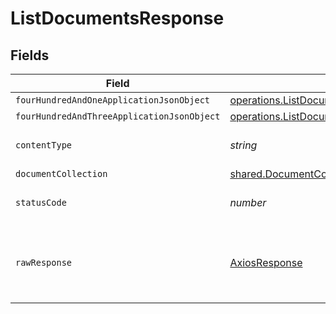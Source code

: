 # ListDocumentsResponse


## Fields

| Field                                                                                                          | Type                                                                                                           | Required                                                                                                       | Description                                                                                                    |
| -------------------------------------------------------------------------------------------------------------- | -------------------------------------------------------------------------------------------------------------- | -------------------------------------------------------------------------------------------------------------- | -------------------------------------------------------------------------------------------------------------- |
| `fourHundredAndOneApplicationJsonObject`                                                                       | [operations.ListDocumentsResponseBody](../../models/operations/listdocumentsresponsebody.md)                   | :heavy_minus_sign:                                                                                             | Unauthenticated                                                                                                |
| `fourHundredAndThreeApplicationJsonObject`                                                                     | [operations.ListDocumentsDocumentsResponseBody](../../models/operations/listdocumentsdocumentsresponsebody.md) | :heavy_minus_sign:                                                                                             | Forbidden                                                                                                      |
| `contentType`                                                                                                  | *string*                                                                                                       | :heavy_check_mark:                                                                                             | HTTP response content type for this operation                                                                  |
| `documentCollection`                                                                                           | [shared.DocumentCollection](../../models/shared/documentcollection.md)                                         | :heavy_minus_sign:                                                                                             | OK                                                                                                             |
| `statusCode`                                                                                                   | *number*                                                                                                       | :heavy_check_mark:                                                                                             | HTTP response status code for this operation                                                                   |
| `rawResponse`                                                                                                  | [AxiosResponse](https://axios-http.com/docs/res_schema)                                                        | :heavy_minus_sign:                                                                                             | Raw HTTP response; suitable for custom response parsing                                                        |